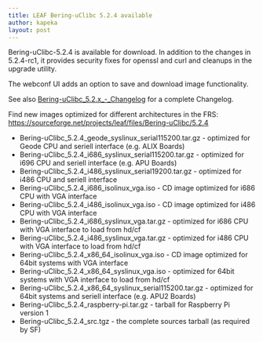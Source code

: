```yaml
---
title: LEAF Bering-uClibc 5.2.4 available
author: kapeka
layout: post
---
```


Bering-uClibc-5.2.4 is  available for download. 
In addition to the changes in 5.2.4-rc1, it provides security fixes for openssl 
and curl and cleanups in the upgrade utility. 

The webconf UI adds an option to save and download image functionality.

See also
<a href="{{ site.buc_wiki_url }}/Bering-uClibc_5.2.x_-_Changelog">Bering-uClibc_5.2.x_-_Changelog</a>
for a complete Changelog.

<p>Find new images optimized for different architectures in the FRS:
<a href="https://sourceforge.net/projects/leaf/files/Bering-uClibc/5.2.4">https://sourceforge.net/projects/leaf/files/Bering-uClibc/5.2.4</a>
<ul>

<li>Bering-uClibc_5.2.4_geode_syslinux_serial115200.tar.gz - optimized for Geode CPU and seriell interface (e.g. ALIX Boards) </li>

<li>Bering-uClibc_5.2.4_i686_syslinux_serial115200.tar.gz - optimized for i696 CPU and seriell interface (e.g. APU Boards) </li>

<li>Bering-uClibc_5.2.4_i486_syslinux_serial19200.tar.gz - optimized for i486 CPU and seriell interface </li>

<li>Bering-uClibc_5.2.4_i686_isolinux_vga.iso - CD image optimized for i686 CPU with VGA interface</li>

<li>Bering-uClibc_5.2.4_i486_isolinux_vga.iso - CD image optimized for i486 CPU with VGA interface</li>

<li>Bering-uClibc_5.2.4_i686_syslinux_vga.tar.gz - optimized for i686 CPU with VGA interface to load from hd/cf</li>

<li>Bering-uClibc_5.2.4_i486_syslinux_vga.tar.gz - optimized for i486 CPU with VGA interface to load from hd/cf</li>

<li>Bering-uClibc_5.2.4_x86_64_isolinux_vga.iso - CD image optimized for 64bit systems  with VGA interface</li>

<li>Bering-uClibc_5.2.4_x86_64_syslinux_vga.iso - optimized for 64bit systems  with VGA interface to load from hd/cf</li>

<li>Bering-uClibc_5.2.4_x86_64_syslinux_serial115200.tar.gz - optimized for 64bit systems and seriell interface (e.g. APU2 Boards) </li>

<li>Bering-uClibc_5.2.4_raspberry-pi.tar.gz - tarball for Raspberry Pi version 1</li>

<li>Bering-uClibc_5.2.4_src.tgz - the complete sources tarball (as required by SF)</li>
</ul>
